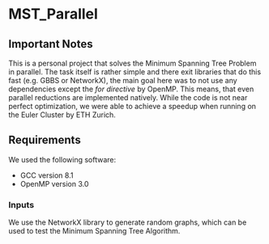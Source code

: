 # MST_Parallel
## Important Notes

This is a personal project that solves the Minimum Spanning Tree Problem in parallel. The task itself is rather simple and there exit libraries that do this fast (e.g. GBBS or NetworkX), the main goal here was to not use any dependencies except the *for directive* by OpenMP. This means, that even parallel reductions are implemented natively. While the code is not near perfect optimization, we were able to achieve a speedup when running on the Euler Cluster by ETH Zurich.

## Requirements

We used the following software:

* GCC version 8.1
* OpenMP version 3.0

### Inputs

We use the NetworkX library to generate random graphs, which can be used to test the Minimum Spanning Tree Algorithm.
